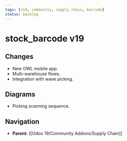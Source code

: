 ```yaml
---
tags: [v19, community, supply_chain, barcode]
status: backlog
---
```

# stock_barcode v19

## Changes
- New OWL mobile app.
- Multi-warehouse flows.
- Integration with wave picking.

## Diagrams
- Picking scanning sequence.






## Navigation
- **Parent:** [[Odoo 19/Community Addons/Supply Chain]]
